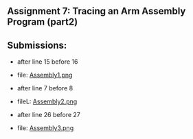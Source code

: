 ## Assignment 7: Tracing an Arm Assembly Program (part2)

## Submissions:
- after line 15 before 16
- file: [Assembly1.png](Assembly1.png)

- after line 7 before 8
- fileL: [Assembly2.png](Assembly2.png)
- after line 26 before 27
- file: [Assembly3.png](Assembly3.png)
